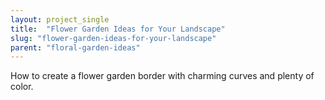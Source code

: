 ```yaml
---
layout: project_single
title:  "Flower Garden Ideas for Your Landscape"
slug: "flower-garden-ideas-for-your-landscape"
parent: "floral-garden-ideas"
---
```

How to create a flower garden border with charming curves and plenty of color.